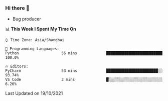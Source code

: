 ### Hi there 👋
* Bug producer
<!--START_SECTION:waka-->
📊 **This Week I Spent My Time On** 

```text
⌚︎ Time Zone: Asia/Shanghai

💬 Programming Languages: 
Python                   56 mins             █████████████████████████   100.0%

🔥 Editors: 
PyCharm                  53 mins             ███████████████████████░░   93.74% 
VS Code                  3 mins              █░░░░░░░░░░░░░░░░░░░░░░░░   6.26%

```


 Last Updated on 19/10/2021
<!--END_SECTION:waka-->
